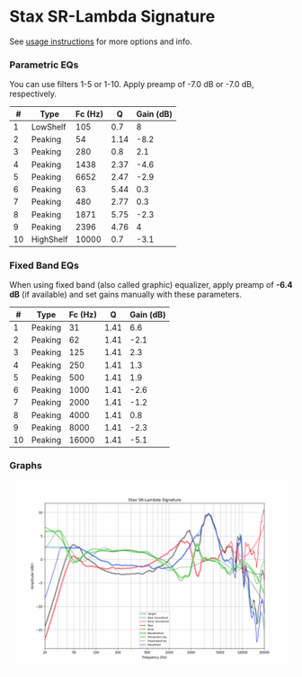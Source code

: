 # Stax SR-Lambda Signature
See [usage instructions](https://github.com/jaakkopasanen/AutoEq#usage) for more options and info.

### Parametric EQs
You can use filters 1-5 or 1-10. Apply preamp of -7.0 dB or -7.0 dB, respectively.

|   # | Type      |   Fc (Hz) |    Q |   Gain (dB) |
|-----|-----------|-----------|------|-------------|
|   1 | LowShelf  |       105 | 0.7  |         8   |
|   2 | Peaking   |        54 | 1.14 |        -8.2 |
|   3 | Peaking   |       280 | 0.8  |         2.1 |
|   4 | Peaking   |      1438 | 2.37 |        -4.6 |
|   5 | Peaking   |      6652 | 2.47 |        -2.9 |
|   6 | Peaking   |        63 | 5.44 |         0.3 |
|   7 | Peaking   |       480 | 2.77 |         0.3 |
|   8 | Peaking   |      1871 | 5.75 |        -2.3 |
|   9 | Peaking   |      2396 | 4.76 |         4   |
|  10 | HighShelf |     10000 | 0.7  |        -3.1 |

### Fixed Band EQs
When using fixed band (also called graphic) equalizer, apply preamp of **-6.4 dB** (if available) and set gains manually with these parameters.

|   # | Type    |   Fc (Hz) |    Q |   Gain (dB) |
|-----|---------|-----------|------|-------------|
|   1 | Peaking |        31 | 1.41 |         6.6 |
|   2 | Peaking |        62 | 1.41 |        -2.1 |
|   3 | Peaking |       125 | 1.41 |         2.3 |
|   4 | Peaking |       250 | 1.41 |         1.3 |
|   5 | Peaking |       500 | 1.41 |         1.9 |
|   6 | Peaking |      1000 | 1.41 |        -2.6 |
|   7 | Peaking |      2000 | 1.41 |        -1.2 |
|   8 | Peaking |      4000 | 1.41 |         0.8 |
|   9 | Peaking |      8000 | 1.41 |        -2.3 |
|  10 | Peaking |     16000 | 1.41 |        -5.1 |

### Graphs
![](./Stax%20SR-Lambda%20Signature.png)
